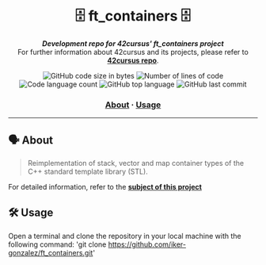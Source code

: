 <h1 align="center">
	🗄 ft_containers 🗄
</h1>

<p align="center">
	<b><i>Development repo for 42cursus' ft_containers project</i></b><br>
	For further information about 42cursus and its projects, please refer to <a href="https://github.com/iker-gonzalez/42_cursus"><b>42cursus repo</b></a>.
</p>

<p align="center">
	<img alt="GitHub code size in bytes" src="https://img.shields.io/github/languages/code-size/iker-gonzalez/ft_containers?color=blueviolet" />
	<img alt="Number of lines of code" src="https://img.shields.io/tokei/lines/github/iker-gonzalez/ft_containers?color=blueviolet" />
	<img alt="Code language count" src="https://img.shields.io/github/languages/count/iker-gonzalez/ft_containers?color=blue" />
	<img alt="GitHub top language" src="https://img.shields.io/github/languages/top/iker-gonzalez/ft_containers?color=blue" />
	<img alt="GitHub last commit" src="https://img.shields.io/github/last-commit/iker-gonzalez/ft_containers?color=brightgreen" />
</p>

<h3 align="center">
	<a href="#%EF%B8%8F-about">About</a>
	<span> · </span>
	<a href="#%EF%B8%8F-usage">Usage</a>
</h3>

---

## 🗣️ About

> Reimplementation of stack, vector and map container types of the C++ standard template library (STL).

For detailed information, refer to the [**subject of this project**](https://github.com/iker-gonzalez/42_cursus/blob/main/_PDFs/en.subject_ft_containers.pdf)


 ## 🛠️ Usage
 
 Open a terminal and clone the repository in your local machine with the following command:
 'git clone https://github.com/iker-gonzalez/ft_containers.git'
